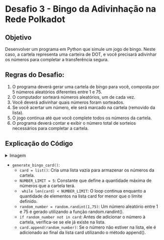 # Desafio 3 - Bingo da Adivinhação na Rede Polkadot

## Objetivo
  Desenvolver um programa em Python que simule um jogo de bingo. Neste caso, a
cartela representa uma carteira de DOT, e você precisará adivinhar os números para completar
a transferência segura.

## Regras do Desafio:
1. O programa deverá gerar uma cartela de bingo para você, composta por 5 números aleatórios diferentes entre 1 e 75.
2. O computador sorteará números aleatórios, um de cada vez.
3. Você deverá adivinhar quais números foram sorteados.
4. Se você acertar um número, ele será marcado na cartela (removido da lista).
5. O jogo continua até que você complete todos os números da cartela.
6. O programa deverá contar e exibir o número total de sorteios necessários para completar a cartela.

## Explicação do Código
<details>
  <summary>Imagem</summary>
  <img src="images/code1.png" alt="Print do primeiro bloco de código.">
</details>

- `generate_bingo_card()`:
  - `card = list()`: Cria uma lista vazia para armazenar os números da cartela.
  - `NUMBER_LIMIT = 5`: Constante que define a quantidade máxima de números que a cartela terá.
  - ` while len(card) < NUMBER_LIMIT`: O loop continua enquanto a quantidade de elementos na lista card for menor que o limite definido.
  - `random_number = random.randint(1,75)`: Um número aleatório entre 1 e 75 é gerado utilizando a função random.randint().
  - `if random_number not in card`: Antes de adicionar o número à cartela, verifica-se se ele já existe na lista.
  - `card.append(random_number)`: Se o número não estiver na lista, ele é adicionado ao final da lista card utilizando o método append().







